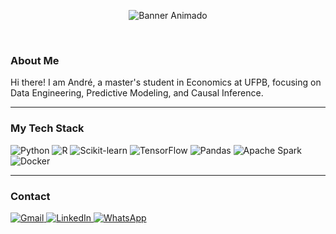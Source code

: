 <p align="center">
  <img src=https://private-user-images.githubusercontent.com/179882767/497581302-37947fe3-60a5-40be-a4e8-f41a42cec2f7.png?jwt=eyJ0eXAiOiJKV1QiLCJhbGciOiJIUzI1NiJ9.eyJpc3MiOiJnaXRodWIuY29tIiwiYXVkIjoicmF3LmdpdGh1YnVzZXJjb250ZW50LmNvbSIsImtleSI6ImtleTUiLCJleHAiOjE3NTk2OTMwMzIsIm5iZiI6MTc1OTY5MjczMiwicGF0aCI6Ii8xNzk4ODI3NjcvNDk3NTgxMzAyLTM3OTQ3ZmUzLTYwYTUtNDBiZS1hNGU4LWY0MWE0MmNlYzJmNy5wbmc_WC1BbXotQWxnb3JpdGhtPUFXUzQtSE1BQy1TSEEyNTYmWC1BbXotQ3JlZGVudGlhbD1BS0lBVkNPRFlMU0E1M1BRSzRaQSUyRjIwMjUxMDA1JTJGdXMtZWFzdC0xJTJGczMlMkZhd3M0X3JlcXVlc3QmWC1BbXotRGF0ZT0yMDI1MTAwNVQxOTMyMTJaJlgtQW16LUV4cGlyZXM9MzAwJlgtQW16LVNpZ25hdHVyZT0yYmVlZjA5M2Q4NGQ3M2VmODU1Y2VlZDdjNWFlZTEyZTgxMzQxZmU1MzE2MTU5OGE0ZjRjZWE0OGFiNGRiOGU2JlgtQW16LVNpZ25lZEhlYWRlcnM9aG9zdCJ9.Fuff5xc70DrmIA1Lul7UBOgiiOVkogURelaKmK7ZD4o" alt="Banner Animado"/>
</p>
<br>

<h3>About Me</h3>  
  Hi there! I am André, a master's student in Economics at UFPB, focusing on Data Engineering, Predictive Modeling, and Causal Inference.
</div>


<hr>

<h3>My Tech Stack</h3>
<p>
  <img src="https://img.shields.io/badge/Python-3776AB?style=for-the-badge&logo=python&logoColor=white" alt="Python" />
  <img src="https://img.shields.io/badge/R-276DC3?style=for-the-badge&logo=r&logoColor=white" alt="R" />
  <img src="https://img.shields.io/badge/Scikit--learn-F7931E?style=for-the-badge&logo=scikitlearn&logoColor=white" alt="Scikit-learn" />
  <img src="https://img.shields.io/badge/TensorFlow-FF6F00?style=for-the-badge&logo=tensorflow&logoColor=white" alt="TensorFlow" />
  <img src="https://img.shields.io/badge/Pandas-150458?style=for-the-badge&logo=pandas&logoColor=white" alt="Pandas" />
  <img src="https://img.shields.io/badge/Apache%20Spark-E25A1C?style=for-the-badge&logo=apachespark&logoColor=white" alt="Apache Spark" />
  <img src="https://img.shields.io/badge/Docker-2496ED?style=for-the-badge&logo=docker&logoColor=white" alt="Docker" />
</p>

<hr>

<h3>Contact</h3>
<p>
  <a href="mailto:brandaoandrefilipe@gmail.com">
    <img src="https://img.shields.io/badge/Gmail-D14836?style=for-the-badge&logo=gmail&logoColor=white" alt="Gmail" />
  </a>
  <a href="https://www.linkedin.com/in/andrefbrandao/">
    <img src="https://img.shields.io/badge/LinkedIn-0A66C2?style=for-the-badge&logo=linkedin&logoColor=white" alt="LinkedIn" />
  </a>
  <a href="https://wa.me/5581996848877">
    <img src="https://img.shields.io/badge/WhatsApp-25D366?style=for-the-badge&logo=whatsapp&logoColor=white" alt="WhatsApp" />
  </a>
</p>
